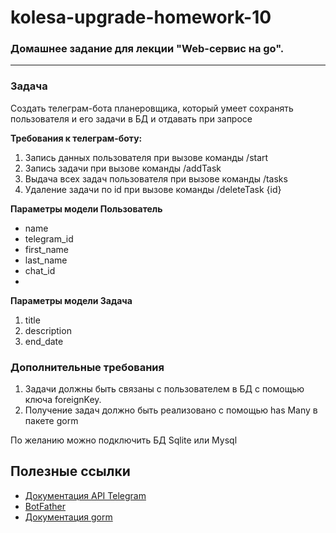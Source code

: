 # kolesa-upgrade-homework-10

### Домашнее задание для лекции "Web-сервис на go". 

****

### Задача
Создать телеграм-бота планеровщика, который умеет сохранять пользователя и его задачи в БД и отдавать при запросе

**Требования к телеграм-боту:**
1) Запись данных пользователя при вызове команды /start
2) Запись задачи при вызове команды /addTask
3) Выдача всех задач пользователя при вызове команды /tasks
4) Удаление задачи по id при вызове команды /deleteTask {id}

**Параметры модели Пользователь**
- name
- telegram_id
- first_name
- last_name
- chat_id
- 
**Параметры модели Задача**
1) title
2) description
3) end_date

### Дополнительные требования
1) Задачи должны быть связаны с пользователем в БД с помощью ключа foreignKey. 
2) Получение задач должно быть реализовано с помощью has Many в пакете gorm

По желанию можно подключить БД Sqlite или Mysql

## Полезные ссылки
- [Документация API Telegram](https://core.telegram.org/bots/api)
- [BotFather](https://t.me/BotFather)
- [Документация gorm](https://gorm.io/docs/query.html)
